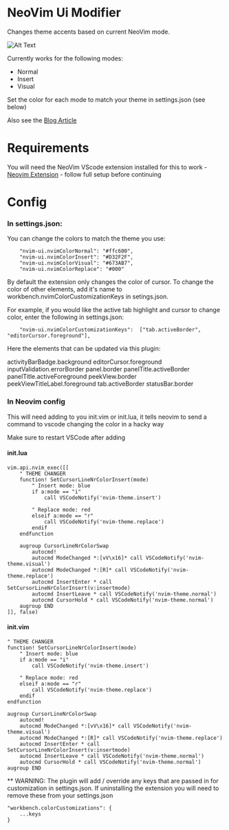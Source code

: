 # NeoVim Ui Modifier

Changes theme accents based on current NeoVim mode.

![Alt Text](https://github.com/kensleDev/vscode-nvim-ui/raw/HEAD/assets/nvim4.gif)

Currently works for the following modes:

- Normal
- Insert
- Visual

Set the color for each mode to match your theme in settings.json (see below)

Also see the [Blog Article](https://dev.to/julian_e_yak_win_andi/vscode-neovim-theme-modifier-51gg)

# Requirements

You will need the NeoVim VScode extension installed for this to work - [Neovim Extension](https://marketplace.visualstudio.com/items?itemName=asvetliakov.vscode-neovim) - follow full setup before continuing

# Config

### In settings.json:

You can change the colors to match the theme you use:

```
    "nvim-ui.nvimColorNormal": "#ffc600",
    "nvim-ui.nvimColorInsert": "#D32F2F",
    "nvim-ui.nvimColorVisual": "#673AB7",
    "nvim-ui.nvimColorReplace": "#000"
```

By default the extension only changes the color of cursor. To change the color of other elements, add it's name to workbench.nvimColorCustomizationKeys in setings.json.

For example, if you would like the active tab highlight and cursor to change color, enter the following in settings.json:

```
    "nvim-ui.nvimColorCustomizationKeys":  ["tab.activeBorder", "editorCursor.foreground"],
```

Here the elements that can be updated via this plugin:

activityBarBadge.background
editorCursor.foreground
inputValidation.errorBorder
panel.border
panelTitle.activeBorder
panelTitle.activeForeground
peekView.border
peekViewTitleLabel.foreground
tab.activeBorder
statusBar.border

### In Neovim config

This will need adding to you init.vim or init.lua, it tells neovim to send a command to vscode changing the color in a hacky way

Make sure to restart VSCode after adding

#### init.lua

```
vim.api.nvim_exec([[
    " THEME CHANGER
    function! SetCursorLineNrColorInsert(mode)
        " Insert mode: blue
        if a:mode == "i"
            call VSCodeNotify('nvim-theme.insert')

        " Replace mode: red
        elseif a:mode == "r"
            call VSCodeNotify('nvim-theme.replace')
        endif
    endfunction

    augroup CursorLineNrColorSwap
        autocmd!
        autocmd ModeChanged *:[vV\x16]* call VSCodeNotify('nvim-theme.visual')
        autocmd ModeChanged *:[R]* call VSCodeNotify('nvim-theme.replace')
        autocmd InsertEnter * call SetCursorLineNrColorInsert(v:insertmode)
        autocmd InsertLeave * call VSCodeNotify('nvim-theme.normal')
        autocmd CursorHold * call VSCodeNotify('nvim-theme.normal')
    augroup END
]], false)
```

#### init.vim

```
" THEME CHANGER
function! SetCursorLineNrColorInsert(mode)
    " Insert mode: blue
    if a:mode == "i"
        call VSCodeNotify('nvim-theme.insert')

    " Replace mode: red
    elseif a:mode == "r"
        call VSCodeNotify('nvim-theme.replace')
    endif
endfunction

augroup CursorLineNrColorSwap
    autocmd!
    autocmd ModeChanged *:[vV\x16]* call VSCodeNotify('nvim-theme.visual')
    autocmd ModeChanged *:[R]* call VSCodeNotify('nvim-theme.replace')
    autocmd InsertEnter * call SetCursorLineNrColorInsert(v:insertmode)
    autocmd InsertLeave * call VSCodeNotify('nvim-theme.normal')
    autocmd CursorHold * call VSCodeNotify('nvim-theme.normal')
augroup END
```

\*\* WARNING: The plugin will add / override any keys that are passed in for customization in settings.json. If uninstalling the extension you will need to remove these from your settings.json

```
"workbench.colorCustomizations": {
    ...keys
}
```
